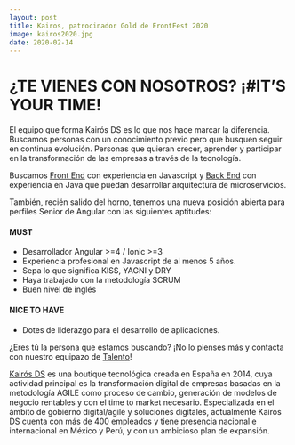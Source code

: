 ```yaml
---
layout: post
title: Kairos, patrocinador Gold de FrontFest 2020
image: kairos2020.jpg
date: 2020-02-14
---
```

 


# ¿TE VIENES CON NOSOTROS? ¡#IT’S YOUR TIME!


El equipo que forma Kairós DS es lo que nos hace marcar la diferencia. Buscamos personas con un conocimiento previo pero que busquen seguir en continua evolución. Personas que quieran crecer, aprender y participar en la transformación de las empresas a través de la tecnología. 

Buscamos [Front End](https://www.kairosds.com/offert-details.html?id=2) con experiencia en Javascript  y [Back End](https://www.kairosds.com/offert-details.html?id=3) con experiencia en Java que puedan desarrollar arquitectura de microservicios. 

También, recién salido del horno, tenemos una nueva posición abierta para perfiles Senior de Angular con las siguientes aptitudes: 

#### MUST
* Desarrollador Angular >=4 / Ionic >=3
* Experiencia profesional en Javascript de al menos 5 años.
* Sepa lo que significa KISS, YAGNI y DRY
* Haya trabajado con la metodología SCRUM
* Buen nivel de inglés

#### NICE TO HAVE
* Dotes de liderazgo para el desarrollo de aplicaciones.

¿Eres tú la persona que estamos buscando? ¡No lo pienses más y contacta con nuestro equipazo de [Talento](mailto:talento@kairosds.com)!

[Kairós DS](https://www.kairosds.com/) es una boutique tecnológica creada en España en 2014, cuya actividad principal es la transformación digital de empresas basadas en la metodología AGILE como proceso de cambio, generación de modelos de negocio rentables y con el time to market necesario. 
Especializada en el ámbito de gobierno digital/agile y soluciones digitales, actualmente Kairós DS cuenta con más de 400 empleados y tiene presencia nacional e internacional en México y Perú, y con un ambicioso plan de expansión.
